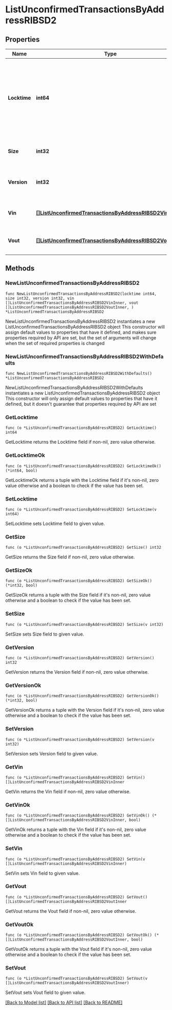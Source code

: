 # ListUnconfirmedTransactionsByAddressRIBSD2

## Properties

Name | Type | Description | Notes
------------ | ------------- | ------------- | -------------
**Locktime** | **int64** | Represents the locktime on the transaction on the specific blockchain, i.e. the blockheight at which the transaction is valid. | 
**Size** | **int32** | Represents the total size of this transaction. | 
**Version** | **int32** | Represents the transaction&#39;s version number. | 
**Vin** | [**[]ListUnconfirmedTransactionsByAddressRIBSD2VinInner**](ListUnconfirmedTransactionsByAddressRIBSD2VinInner.md) | Represents the transaction inputs. | 
**Vout** | [**[]ListUnconfirmedTransactionsByAddressRIBSD2VoutInner**](ListUnconfirmedTransactionsByAddressRIBSD2VoutInner.md) | Represents the transaction outputs. | 

## Methods

### NewListUnconfirmedTransactionsByAddressRIBSD2

`func NewListUnconfirmedTransactionsByAddressRIBSD2(locktime int64, size int32, version int32, vin []ListUnconfirmedTransactionsByAddressRIBSD2VinInner, vout []ListUnconfirmedTransactionsByAddressRIBSD2VoutInner, ) *ListUnconfirmedTransactionsByAddressRIBSD2`

NewListUnconfirmedTransactionsByAddressRIBSD2 instantiates a new ListUnconfirmedTransactionsByAddressRIBSD2 object
This constructor will assign default values to properties that have it defined,
and makes sure properties required by API are set, but the set of arguments
will change when the set of required properties is changed

### NewListUnconfirmedTransactionsByAddressRIBSD2WithDefaults

`func NewListUnconfirmedTransactionsByAddressRIBSD2WithDefaults() *ListUnconfirmedTransactionsByAddressRIBSD2`

NewListUnconfirmedTransactionsByAddressRIBSD2WithDefaults instantiates a new ListUnconfirmedTransactionsByAddressRIBSD2 object
This constructor will only assign default values to properties that have it defined,
but it doesn't guarantee that properties required by API are set

### GetLocktime

`func (o *ListUnconfirmedTransactionsByAddressRIBSD2) GetLocktime() int64`

GetLocktime returns the Locktime field if non-nil, zero value otherwise.

### GetLocktimeOk

`func (o *ListUnconfirmedTransactionsByAddressRIBSD2) GetLocktimeOk() (*int64, bool)`

GetLocktimeOk returns a tuple with the Locktime field if it's non-nil, zero value otherwise
and a boolean to check if the value has been set.

### SetLocktime

`func (o *ListUnconfirmedTransactionsByAddressRIBSD2) SetLocktime(v int64)`

SetLocktime sets Locktime field to given value.


### GetSize

`func (o *ListUnconfirmedTransactionsByAddressRIBSD2) GetSize() int32`

GetSize returns the Size field if non-nil, zero value otherwise.

### GetSizeOk

`func (o *ListUnconfirmedTransactionsByAddressRIBSD2) GetSizeOk() (*int32, bool)`

GetSizeOk returns a tuple with the Size field if it's non-nil, zero value otherwise
and a boolean to check if the value has been set.

### SetSize

`func (o *ListUnconfirmedTransactionsByAddressRIBSD2) SetSize(v int32)`

SetSize sets Size field to given value.


### GetVersion

`func (o *ListUnconfirmedTransactionsByAddressRIBSD2) GetVersion() int32`

GetVersion returns the Version field if non-nil, zero value otherwise.

### GetVersionOk

`func (o *ListUnconfirmedTransactionsByAddressRIBSD2) GetVersionOk() (*int32, bool)`

GetVersionOk returns a tuple with the Version field if it's non-nil, zero value otherwise
and a boolean to check if the value has been set.

### SetVersion

`func (o *ListUnconfirmedTransactionsByAddressRIBSD2) SetVersion(v int32)`

SetVersion sets Version field to given value.


### GetVin

`func (o *ListUnconfirmedTransactionsByAddressRIBSD2) GetVin() []ListUnconfirmedTransactionsByAddressRIBSD2VinInner`

GetVin returns the Vin field if non-nil, zero value otherwise.

### GetVinOk

`func (o *ListUnconfirmedTransactionsByAddressRIBSD2) GetVinOk() (*[]ListUnconfirmedTransactionsByAddressRIBSD2VinInner, bool)`

GetVinOk returns a tuple with the Vin field if it's non-nil, zero value otherwise
and a boolean to check if the value has been set.

### SetVin

`func (o *ListUnconfirmedTransactionsByAddressRIBSD2) SetVin(v []ListUnconfirmedTransactionsByAddressRIBSD2VinInner)`

SetVin sets Vin field to given value.


### GetVout

`func (o *ListUnconfirmedTransactionsByAddressRIBSD2) GetVout() []ListUnconfirmedTransactionsByAddressRIBSD2VoutInner`

GetVout returns the Vout field if non-nil, zero value otherwise.

### GetVoutOk

`func (o *ListUnconfirmedTransactionsByAddressRIBSD2) GetVoutOk() (*[]ListUnconfirmedTransactionsByAddressRIBSD2VoutInner, bool)`

GetVoutOk returns a tuple with the Vout field if it's non-nil, zero value otherwise
and a boolean to check if the value has been set.

### SetVout

`func (o *ListUnconfirmedTransactionsByAddressRIBSD2) SetVout(v []ListUnconfirmedTransactionsByAddressRIBSD2VoutInner)`

SetVout sets Vout field to given value.



[[Back to Model list]](../README.md#documentation-for-models) [[Back to API list]](../README.md#documentation-for-api-endpoints) [[Back to README]](../README.md)


